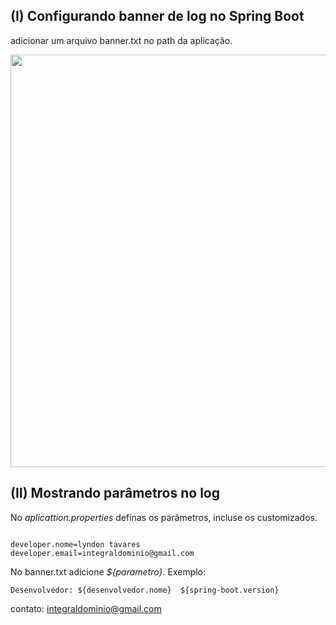 ## (I) Configurando banner de log no Spring Boot

adicionar um arquivo banner.txt no path da aplicação.

<p align="center">
<img src="https://github.com/lyndontavares/spring-angularjs-datapar/blob/master/app-MasterChico/MasterChicoSB6/src/main/resources/static/image/banner.png" width="660">
</p>

## (II) Mostrando parâmetros no log

No *aplicattion.properties* definas os parâmetros, incluse os customizados.

```

developer.nome=lyndon tavares
developer.email=integraldominio@gmail.com

```

No banner.txt adicione *${parametro}*. Exemplo: 

```
Desenvolvedor: ${desenvolvedor.nome}  ${spring-boot.version}

```

contato: integraldominio@gmail.com

